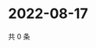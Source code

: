 # 2022-08-17

共 0 条

<!-- BEGIN WEIBO -->
<!-- 最后更新时间 Wed Aug 17 2022 19:01:02 GMT+0800 (China Standard Time) -->

<!-- END WEIBO -->
